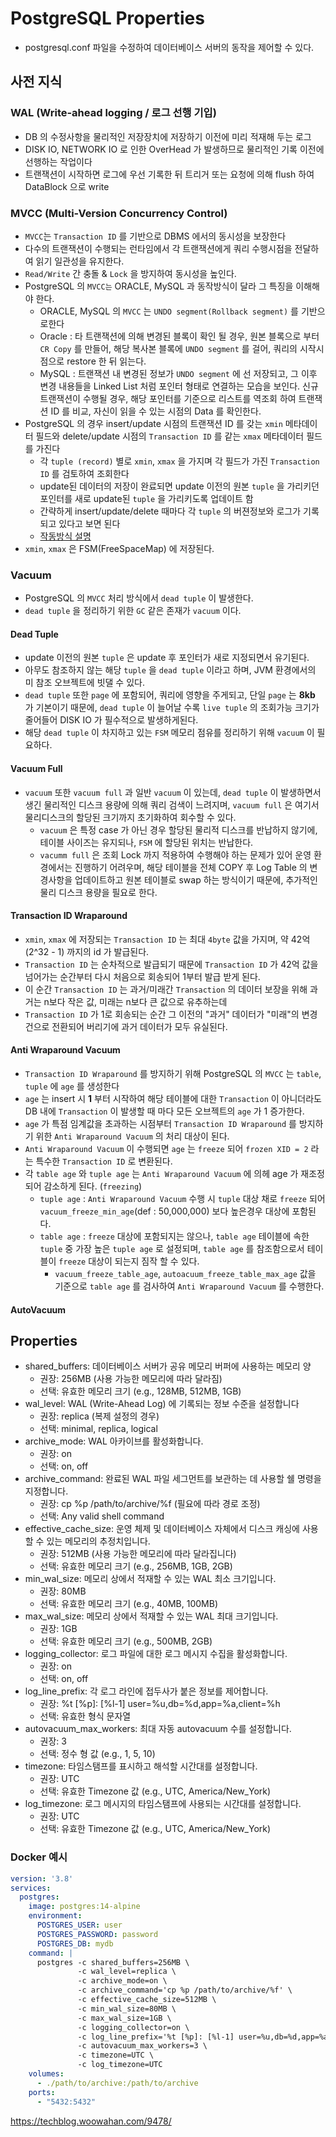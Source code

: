 # PostgreSQL Properties

- postgresql.conf 파일을 수정하여 데이터베이스 서버의 동작을 제어할 수 있다.

## 사전 지식
### WAL (Write-ahead logging / 로그 선행 기입)
- DB 의 수정사항을 물리적인 저장장치에 저장하기 이전에 미리 적재해 두는 로그
- DISK IO, NETWORK IO 로 인한 OverHead 가 발생하므로 물리적인 기록 이전에 선행하는 작업이다
- 트랜잭션이 시작하면 로그에 우선 기록한 뒤 트리거 또는 요청에 의해 flush 하여 DataBlock 으로 write

### MVCC (Multi-Version Concurrency Control)
- `MVCC`는 `Transaction ID` 를 기반으로 DBMS 에서의 동시성을 보장한다
- 다수의 트랜잭션이 수행되는 런타임에서 각 트랜잭션에게 쿼리 수행시점을 전달하여 읽기 일관성을 유지한다.
- `Read/Write` 간 충돌 & `Lock` 을 방지하여 동시성을 높인다.
- PostgreSQL 의 `MVCC는` ORACLE, MySQL 과 동작방식이 달라 그 특징을 이해해야 한다.
  - ORACLE, MySQL 의 `MVCC` 는 `UNDO segment(Rollback segment)` 를 기반으로한다
  - Oracle : 타 트랜잭션에 의해 변경된 블록이 확인 될 경우, 원본 블록으로 부터 `CR Copy` 를 만들어, 해당 복사본 블록에 `UNDO segment` 를 걸어, 쿼리의 시작시점으로 restore 한 뒤 읽는다.
  - MySQL : 트랜잭션 내 변경된 정보가 `UNDO segment` 에 선 저장되고, 그 이후 변경 내용들을 Linked List 처럼 포인터 형태로 연결하는 모습을 보인다. 신규 트랜잭션이 수행될 경우, 해당 포인터를 기준으로 리스트를 역조회 하여 트랜잭션 ID 를 비교, 자신이 읽을 수 있는 시점의 Data 를 확인한다.
- PostgreSQL 의 경우 insert/update 시점의 트랜잭션 ID 를 갖는 `xmin` 메타데이터 필드와 delete/update 시점의  `Transaction ID` 를 같는 `xmax` 메타데이터 필드를 가진다
  - 각 `tuple (record)` 별로 `xmin`, `xmax` 을 가지며 각 필드가 가진 `Transaction ID` 를 검토하여 조회한다
  - update된 데이터의 저장이 완료되면 update 이전의 원본 `tuple` 을 가리키던 포인터를 새로 update된 `tuple` 을 가리키도록 업데이트 함
  - 간략하게 insert/update/delete 때마다 각 `tuple` 의 버젼정보와 로그가 기록되고 있다고 보면 된다
  - [작동방식 설명](https://techblog.woowahan.com/9478/)
- `xmin`, `xmax` 은 FSM(FreeSpaceMap) 에 저장된다.

### Vacuum
- PostgreSQL 의 `MVCC` 처리 방식에서 `dead tuple` 이 발생한다.
- `dead tuple` 을 정리하기 위한 `GC` 같은 존재가 `vacuum` 이다.

#### Dead Tuple
- update 이전의 원본 `tuple` 은 update 후 포인터가 새로 지정되면서 유기된다.
- 아무도 참조하지 않는 해당 `tuple` 을 `dead tuple` 이라고 하며, JVM 환경에서의 미 참조 오브젝트에 빗댈 수 있다.
- `dead tuple` 또한 `page` 에 포함되어, 쿼리에 영향을 주게되고, 단일 `page` 는 **8kb** 가 기본이기 때문에, `dead tuple` 이 늘어날 수록 `live tuple` 의 조회가능 크기가 줄어들어 DISK IO 가 필수적으로 발생하게된다.
- 해당 `dead tuple` 이 차지하고 있는 `FSM` 메모리 점유를 정리하기 위해 `vacuum` 이 필요하다.

#### Vacuum Full
- `vacuum` 또한 `vacuum full` 과 일반 `vacuum` 이 있는데, `dead tuple` 이 발생하면서 생긴 물리적인 디스크 용량에 의해 쿼리 검색이 느려지며, `vacuum full` 은 여기서 물리디스크의 할당된 크기까지 초기화하여 회수할 수 있다.
  - `vacuum` 은 특정 case 가 아닌 경우 할당된 물리적 디스크를 반납하지 않기에, 테이블 사이즈는 유지되나, `FSM` 에 할당된 위치는 반납한다. 
  - `vacumm full` 은 조회 Lock 까지 적용하여 수행해야 하는 문제가 있어 운영 환경에서는 진행하기 어려우며, 해당 테이블을 전체 COPY 후 Log Table 의 변경사항을 업데이트하고 원본 테이블로 swap 하는 방식이기 때문에, 추가적인 물리 디스크 용량을 필요로 한다.

#### Transaction ID Wraparound
- `xmin`, `xmax` 에 저장되는 `Transaction ID` 는 최대 `4byte` 값을 가지며, 약 42억(2^32 - 1) 까지의 id 가 발급된다.
- `Transaction ID` 는 순차적으로 발급되기 때문에 `Transaction ID` 가 42억 값을 넘어가는 순간부터 다시 처음으로 회송되어 1부터 발급 받게 된다.
- 이 순간 `Transaction ID` 는 과거/미래간 `Transaction` 의 데이터 보장을 위해 과거는 n보다 작은 값, 미래는 n보다 큰 값으로 유추하는데
- `Transaction ID` 가 1로 회송되는 순간 그 이전의 "과거" 데이터가 "미래"의 변경 건으로 전환되어 버리기에 과거 데이터가 모두 유실된다.

#### Anti Wraparound Vacuum
- `Transaction ID Wraparound` 를 방지하기 위해 PostgreSQL 의 `MVCC` 는 `table`, `tuple` 에 `age` 를 생성한다
- `age` 는 insert 시 **1** 부터 시작하여 해당 테이블에 대한 `Transaction` 이 아니더라도 DB 내에 `Transaction` 이 발생할 때 마다 모든 오브젝트의 `age` 가 1 증가한다.
- `age` 가 특점 임계값을 초과하는 시점부터 `Transaction ID Wraparound` 를 방지하기 위한 `Anti Wraparound Vacuum` 의 처리 대상이 된다.
- `Anti Wraparound Vacuum` 이 수행되면 `age` 는 `freeze` 되어 `frozen XID = 2` 라는 특수한 `Transaction ID` 로 변환된다.
- 각 `table age` 와 `tuple age` 는 `Anti Wraparound Vacuum` 에 의헤 age 가 재조정되어 감소하게 된다. (`freezing`)
  - `tuple age` : `Anti Wraparound Vacuum` 수행 시 `tuple` 대상 채로 `freeze` 되어 `vacuum_freeze_min_age`(def : 50,000,000)  보다 높은경우 대상에 포함된다.
  - `table age` : `freeze` 대상에 포함되지는 않으나, `table age` 테이블에 속한 `tuple` 중 가장 높은 `tuple age` 로 설정되며, `table age` 를 참조함으로서 테이블이 `freeze` 대상이 되는지 짐작 할 수 있다.
    - `vacuum_freeze_table_age`, `autoacuum_freeze_table_max_age` 값을 기준으로 `table age` 를 검사하여 `Anti Wraparound Vacuum` 를 수행한다.
  
#### AutoVacuum


## Properties
- shared_buffers: 데이터베이스 서버가 공유 메모리 버퍼에 사용하는 메모리 양
  - 권장: 256MB (사용 가능한 메모리에 따라 달라짐)
  - 선택: 유효한 메모리 크기 (e.g., 128MB, 512MB, 1GB)
- wal_level: WAL (Write-Ahead Log) 에 기록되는 정보 수준을 설정합니다   
  - 권장: replica (복제 설정의 경우)
  - 선택: minimal, replica, logical
- archive_mode: WAL 아카이브를 활성화합니다.
  - 권장: on
  - 선택: on, off
- archive_command: 완료된 WAL 파일 세그먼트를 보관하는 데 사용할 쉘 명령을 지정합니다.  
  - 권장: cp %p /path/to/archive/%f (필요에 따라 경로 조정)
  - 선택: Any valid shell command
- effective_cache_size: 운영 체제 및 데이터베이스 자체에서 디스크 캐싱에 사용할 수 있는 메모리의 추정치입니다.
  - 권장: 512MB (사용 가능한 메모리에 따라 달라집니다)
  - 선택: 유효한 메모리 크기 (e.g., 256MB, 1GB, 2GB)
- min_wal_size: 메모리 상에서 적재할 수 있는 WAL 최소 크기입니다.
  - 권장: 80MB
  - 선택: 유효한 메모리 크기 (e.g., 40MB, 100MB)
- max_wal_size: 메모리 상에서 적재할 수 있는 WAL 최대 크기입니다.
  - 권장: 1GB
  - 선택: 유효한 메모리 크기 (e.g., 500MB, 2GB)
- logging_collector: 로그 파일에 대한 로그 메시지 수집을 활성화합니다.
  - 권장: on
  - 선택: on, off
- log_line_prefix: 각 로그 라인에 접두사가 붙은 정보를 제어합니다.  
  - 권장: %t [%p]: [%l-1] user=%u,db=%d,app=%a,client=%h
  - 선택: 유효한 형식 문자열
- autovacuum_max_workers: 최대 자동 autovacuum 수를 설정합니다.
  - 권장: 3
  - 선택: 정수 형 값 (e.g., 1, 5, 10)
- timezone: 타임스탬프를 표시하고 해석할 시간대를 설정합니다.
  - 권장: UTC
  - 선택: 유효한 Timezone 값 (e.g., UTC, America/New_York)
- log_timezone: 로그 메시지의 타임스탬프에 사용되는 시간대를 설정합니다.
  - 권장: UTC
  - 선택: 유효한 Timezone 값 (e.g., UTC, America/New_York)


### Docker 예시
```YAML
version: '3.8'
services:
  postgres:
    image: postgres:14-alpine
    environment:
      POSTGRES_USER: user
      POSTGRES_PASSWORD: password
      POSTGRES_DB: mydb
    command: |
      postgres -c shared_buffers=256MB \
               -c wal_level=replica \
               -c archive_mode=on \
               -c archive_command='cp %p /path/to/archive/%f' \
               -c effective_cache_size=512MB \
               -c min_wal_size=80MB \
               -c max_wal_size=1GB \
               -c logging_collector=on \
               -c log_line_prefix='%t [%p]: [%l-1] user=%u,db=%d,app=%a,client=%h' \
               -c autovacuum_max_workers=3 \
               -c timezone=UTC \
               -c log_timezone=UTC
    volumes:
      - ./path/to/archive:/path/to/archive
    ports:
      - "5432:5432"
```


https://techblog.woowahan.com/9478/